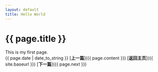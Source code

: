 ```yaml
---
layout: default  
title: Hello World  
---
```


# {{ page.title }}
This is my first page.  
{{ page.date | date_to_string }}
[**上一篇**]({{ page.content }})    [**返回主页**]({{ site.baseurl }})    [**下一篇**]({{ page.next }})
